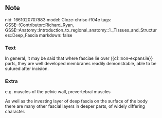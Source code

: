 ## Note
nid: 1661020707883
model: Cloze-chrisc-ff04e
tags: GSSE::!Contributor::Richard_Ryan, GSSE::Anatomy::Introduction_to_regional_anatomy::1._Tissues_and_Structures::Deep_Fascia
markdown: false

### Text
<div class="toggle">
  In general, it may be said that where fasciae lie over
  {{c1::non-expansile}} parts, they are well developed membranes
  readily demonstrable, able to be sutured after incision.
</div>

### Extra
<p id="98c1acc4-dcf7-44c2-9fba-fb2286b5d607" class="">e.g. muscles
of the pelvic wall, prevertebral muscles
<p id="2e854e93-7afa-4bb3-b957-92f431ebfc0b" class="">As well as
the investing layer of deep fascia on the surface of the body there
are many other fascial layers in deeper parts, of widely differing
character.
